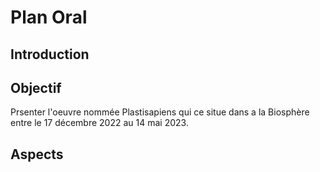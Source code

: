 
<h1>Plan Oral</h1>
<h2>Introduction</h2>

<h2>Objectif</h2>

Prsenter l'oeuvre nommée Plastisapiens qui ce situe dans a la Biosphère entre le 17 décembre 2022 au 14 mai 2023.

<h2>Aspects</h2>


